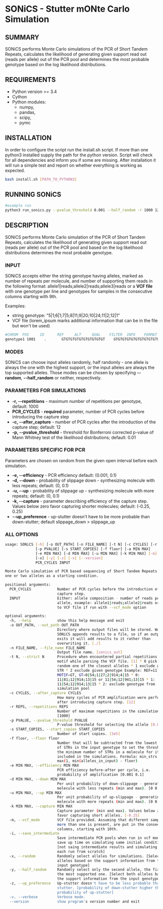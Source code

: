 # SONiCS - Stutter mONte Carlo Simulation

## SUMMARY

SONiCS performs Monte Carlo simulations of the PCR of Short Tandem Repeats, calculates the likelihood of generating given support read out (reads per allele) out of the PCR pool and determines the most probable genotype based on the log likelihood distributions.

## REQUIREMENTS

* Python version >= 3.4 
* Cython
* Python modules: 
  * numpy, 
  * pandas, 
  * scipy, 
  * pymc

## INSTALLATION

In order to configure the script run the install.sh script. If more than one python3 installed supply the path for the python version. Script will check for all dependencies and inform you if some are missing. After installation it will run a simple test and report on whether everything is working as expected.

```bash
bash install.sh [PATH_TO_PYTHON3]
```

## RUNNING SONiCS

```bash
#example run
python3 run_sonics.py --pvalue_threshold 0.001 --half_random -r 1000 12 "8|9;9|20;10|24;12|1"
```

## DESCRIPTION

SONiCS performs Monte Carlo simulation of the PCR of Short Tandem Repeats, calculates the likelihood of generating given support read out (reads per allele) out of the PCR pool and based on the log likelihood distributions determines the most probable genotype.

### INPUT

SONiCS accepts either the string genotype having alleles, marked as number of repeats per molecule, and number of supporting them reads in the following format: allele1|reads;allele2|reads;allele3|reads or a **VCF file** with one genotype per line and genotypes for samples in the consecutive columns starting with 9th.

Examples:

* string genotype: "5|1;6|1;7|5;8|11;9|20;10|24;11|2;12|1"
* VCF file (lorem_ipsum marks additional information that can be in the file but won't be used)

```bash
#CHROM  POS     ID      REF     ALT     QUAL    FILTER  INFO    FORMAT  sample1    sample2    
genotype1 1001    .       GTGTGTGTGTGTGTGTGTGT    GTGTGTGTGTGTGTGTGTGTGT  0       .       END=1020;MOTIF=GT;LOREM_IPSUM=1;REF=10;LOREM_IPSUM=9;LOREM_IPSUM=11 GT:ALLREADS:LOREM_IPSUM    1/1:-2|1;0|54;2|914;4|15:lorem_ipsum   0/0:-6|2;-4|22;-2|150;0|1215;2|11:lorem_ipsum  
```

### MODES

SONiCS can choose input alleles randomly, half randomly - one allele is always the one with the highest support, or the input alleles are always the top supported alleles. Those modes can be chosen by specifying **--random**, **--half_random** or neither, respectively. 

### PARAMETERS FOR SIMULATIONS

* **-r, --repetitions** - maximum number of repetitions per genotype, default: 1000
* **PCR_CYCLES** - **required** parameter, number of PCR cycles before introducing the capture step
* **-c, --after_capture** - number of PCR cycles after the introduction of the capture step; default: 12
* **-p, --pvalue_threshold** - threshold for Bonferroni corrected p-value of Mann Whitney test of the likelihood distributions; default: 0.01 

### PARAMETERS SPECIFIC FOR PCR

Parameters are chosen on random from the given open interval before each simulation. 

* **-e, --efficiency** - PCR efficiency default: (0.001, 0.1)
* **-d, --down** - probability of slippage down - synthesizing molecule with less repeats; default: (0, 0.1)
* **-u, --up** - probability of slippage up - synthesizing molecule with more repeats; default: (0, 0.1)
* **-k, --capture** - parameter describing efficiency of the capture step. Values below zero favor capturing shorter molecules; default: (-0.25, 0.25)
* **--up_preference** - up-stutter doesn't have to be more probable than down-stutter; default slippage_down > slippage_up

### ALL OPTIONS

```bash
usage: SONiCS [-h] [-o OUT_PATH] [-n FILE_NAME] [-t N] [-c CYCLES] [-r REPS]
              [-p PVALUE] [-s START_COPIES] [-f floor] [-a MIN MAX]
              [-e MIN MAX] [-d MIN MAX] [-u MIN MAX] [-k MIN MAX] [-m] [-i]
              [-x] [-y] [-z] [-v] [--version]
              PCR_CYCLES INPUT

Monte Carlo simulation of PCR based sequencing of Short Tandem Repeats with
one or two alleles as a starting condition.

positional arguments:
  PCR_CYCLES            Number of PCR cycles before the introduction of
                        capture step.
  INPUT                 Either: allele composition - number of reads per
                        allele, example: allele1|reads;allele2|reads or path
                        to VCF file if run with --vcf_mode option

optional arguments:
  -h, --help            show this help message and exit
  -o OUT_PATH, --out_path OUT_PATH
                        Directory where output files will be stored. Warning:
                        SONiCS appends results to a file, so if an output file
                        exits it will add results to it rather than
                        overwriting it. [./]
  -n FILE_NAME, --file_name FILE_NAME
                        Output file name. [sonics_out]
  -t N, --strict N      Procedure when encountered partial repetitions of the
                        motif while parsing the VCF file. [1] * 0 pick on
                        random one of the closest alleles * 1 exclude given
                        STR * 2 exclude given genotype Example: REF=11,
                        MOTIF=GT, GT=0|54;1|27;2|914;4|15 * 0:
                        11|81;12|914;13|15 or 11|54;12|941;13|15 * 1:
                        11|54;12|914;13|15 * 2: exclude genotype from
                        simulation pool
  -c CYCLES, --after_capture CYCLES
                        How many cycles of PCR amplification were performed
                        after introducing capture step. [12]
  -r REPS, --repetitions REPS
                        Number of maximum repetitions in the simulations
                        [1000]
  -p PVALUE, --pvalue_threshold PVALUE
                        P-value threshold for selecting the allele [0.01]
  -s START_COPIES, --start_copies START_COPIES
                        Number of start copies. [3e5]
  -f floor, --floor floor
                        Number that will be subtracted from the lowest number
                        of STRs in the input genotype to set the threshold for
                        the minimum number of STRs in a molecule for it to be
                        included in the simulations. Formula: min_strs =
                        max(1, min(alleles_in_input) - floor)
  -e MIN MAX, --efficiency MIN MAX
                        PCR efficiency before-after per cycle, i.e.
                        probability of amplification [0.001 0.1]
  -d MIN MAX, --down MIN MAX
                        Per unit probability of down-slippage - generating a
                        molecule with less repeats (min and max). [0 0.1]
  -u MIN MAX, --up MIN MAX
                        Per unit probability of up-slippage - generating a
                        molecule with more repeats (min and max). [0 0.1]
  -k MIN MAX, --capture MIN MAX
                        Capture parameter (min and max). Values below zero
                        favor capturing short alleles. [-0.25]
  -m, --vcf_mode        VCF file provided. Assuming that different samples, if
                        more than one is present, are put in the consecutive
                        columns, starting with 10th.
  -i, --save_intermediate
                        Save intermediate PCR pools when run in vcf mode to
                        save up time on simulating same initial conditions.
                        [not saing intermediate results and simulating PCR for
                        each run from scratch]
  -x, --random          Randomly select alleles for simulations. [Select both
                        alleles based on the support information from the
                        input genotype]
  -y, --half_random     Randomly select only the second allele, the first is
                        the most supported one. [Select both alleles based on
                        the support information from the input genotype]
  -z, --up_preference   Up-stutter doesn't have to be less probable than down
                        stutter. [probability of down-stutter higher than the
                        probability of up-stutter]
  -v, --verbose         Verbose mode.
  --version             show program's version number and exit
```
